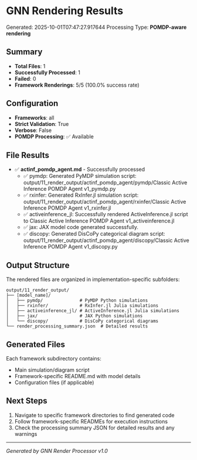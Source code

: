 # GNN Rendering Results

Generated: 2025-10-01T07:47:27.917644
Processing Type: **POMDP-aware rendering**

## Summary

- **Total Files**: 1
- **Successfully Processed**: 1
- **Failed**: 0
- **Framework Renderings**: 5/5 (100.0% success rate)

## Configuration

- **Frameworks**: all
- **Strict Validation**: True
- **Verbose**: False
- **POMDP Processing**: ✅ Available

## File Results

- ✅ **actinf_pomdp_agent.md** - Successfully processed
  - ✅ pymdp: Generated PyMDP simulation script: output/11_render_output/actinf_pomdp_agent/pymdp/Classic Active Inference POMDP Agent v1_pymdp.py
  - ✅ rxinfer: Generated RxInfer.jl simulation script: output/11_render_output/actinf_pomdp_agent/rxinfer/Classic Active Inference POMDP Agent v1_rxinfer.jl
  - ✅ activeinference_jl: Successfully rendered ActiveInference.jl script to Classic Active Inference POMDP Agent v1_activeinference.jl
  - ✅ jax: JAX model code generated successfully.
  - ✅ discopy: Generated DisCoPy categorical diagram script: output/11_render_output/actinf_pomdp_agent/discopy/Classic Active Inference POMDP Agent v1_discopy.py


## Output Structure

The rendered files are organized in implementation-specific subfolders:

```
output/11_render_output/
├── [model_name]/
│   ├── pymdp/              # PyMDP Python simulations
│   ├── rxinfer/            # RxInfer.jl Julia simulations
│   ├── activeinference_jl/ # ActiveInference.jl Julia simulations
│   ├── jax/                # JAX Python simulations
│   └── discopy/            # DisCoPy categorical diagrams
└── render_processing_summary.json  # Detailed results
```

## Generated Files

Each framework subdirectory contains:
- Main simulation/diagram script
- Framework-specific README.md with model details
- Configuration files (if applicable)

## Next Steps

1. Navigate to specific framework directories to find generated code
2. Follow framework-specific READMEs for execution instructions  
3. Check the processing summary JSON for detailed results and any warnings

---

*Generated by GNN Render Processor v1.0*
